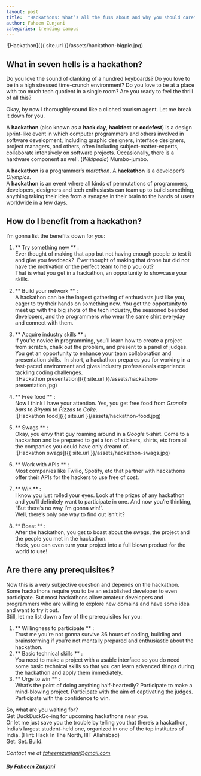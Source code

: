 ```yaml
---
layout: post
title:  "Hackathons: What’s all the fuss about and why you should care"
author: Faheem Zunjani
categories: trending campus
---
```


![Hackathon]({{ site.url }}/assets/hackathon-bigpic.jpg)

## What in seven hells is a hackathon?
Do you love the sound of clanking of a hundred keyboards? Do you love to be in a high stressed time-crunch environment? Do you love to be at a place with too much tech quotient in a single room? Are you ready to feel the thrill of all this?  

Okay, by now I thoroughly sound like a cliched tourism agent. Let me break it down for you.  

A **hackathon** (also known as a **hack day**, **hackfest** or **codefest**) is a design sprint-like event in which computer programmers and others involved in software development, including graphic designers, interface designers, project managers, and others, often including subject-matter-experts, collaborate intensively on software projects. Occasionally, there is a hardware component as well. (_Wikipedia_)
Mumbo-jumbo.  

A **hackathon** is a programmer’s _marathon_. A **hackathon** is a developer’s _Olympics_.   
A **hackathon** is an event where all kinds of permutations of programmers, developers, designers and tech enthusiasts can team up to build something, anything taking their idea from a synapse in their brain to the hands of users worldwide in a few days.  

## How do I benefit from a hackathon?
I’m gonna list the benefits down for you:  
1. ** Try something new ** :  
Ever thought of making that app but not having enough people to test it and give you feedback?  Ever thought of making that drone but did not have the motivation or the perfect team to help you out?  
That is what you get in a hackathon, an opportunity to showcase your skills.
1. ** Build your network ** :  
A hackathon can be the largest gathering of enthusiasts just like you, eager to try their hands on something new. You get the opportunity to meet up with the big shots of the tech industry, the seasoned bearded developers, and the programmers who wear the same shirt everyday and connect with them.
1. ** Acquire industry skills **  :  
If you’re novice in programming, you’ll learn how to create a project from scratch, chalk out the problem, and present to a panel of judges. You get an opportunity to enhance your team collaboration and presentation skills.  In short, a hackathon prepares you for working in a fast-paced environment and gives industry professionals experience tackling coding challenges.  
![Hackathon presentation]({{ site.url }}/assets/hackathon-presentation.jpg)  

1. ** Free food ** :  
Now I think I have your attention. Yes, you get free food from _Granola bars_ to _Biryani_ to _Pizzas_ to _Coke_.  
![Hackathon food]({{ site.url }}/assets/hackathon-food.jpg)  

1. ** Swags ** :  
Okay, you envy that guy roaming around in a _Google_ t-shirt. Come to a hackathon and be prepared to get a ton of stickers, shirts, etc from all the companies you could have only dreamt of.  
![Hackathon swags]({{ site.url }}/assets/hackathon-swags.jpg)  

1. ** Work with APIs ** :  
Most companies like Twilio, Spotify, etc that partner with hackathons offer their APIs for the hackers to use free of cost.
1. ** Win ** :  
I know you just rolled your eyes. Look at the prizes of any hackathon and you’ll definitely want to participate in one. And now you’re thinking, “But there’s no way I’m gonna win!”.   
Well, there’s only one way to find out isn’t it?
1. ** Boast ** :  
After the hackathon, you get to boast about the swags, the project and the people you met in the hackathon.   
Heck, you can even turn your project into a full blown product for the world to use!

## Are there any prerequisites?
Now this is a very subjective question and depends on the hackathon. Some hackathons require you to be an established developer to even participate. But most hackathons allow amateur developers and programmers who are willing to explore new domains and have some idea and want to try it out.  
Still, let me list down a few of the prerequisites for you:  
1. ** Willingness to participate ** :  
Trust me you’re not gonna survive 36 hours of coding, building and brainstorming if you’re not mentally prepared and enthusiastic about the hackathon.
1. ** Basic technical skills ** :  
You need to make a project with a usable interface so you do need some basic technical skills so that you can learn advanced things during the hackathon and apply them immediately.
1. ** Urge to win ** :  
What’s the point of doing anything half-heartedly? Participate to make a mind-blowing project. Participate with the aim of captivating the judges. Participate with the confidence to win.   

So, what are you waiting for?   
Get DuckDuckGo-ing for upcoming hackathons near you.   
Or let me just save you the trouble by telling you that there’s a hackathon, India’s largest student-held one, organized in one of the top institutes of India. (Hint: Hack In The North, IIIT Allahabad)   
Get. Set. Build.

_Contact me at [faheemzunjani@gmail.com](mailto:faheemzunjani@gmail.com)_
##### By [Faheem Zunjani](https://facebook.com/faheemzunjani)
